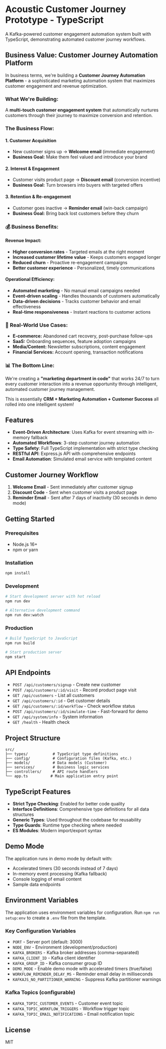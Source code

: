 # Acoustic Customer Journey Prototype - TypeScript

A Kafka-powered customer engagement automation system built with TypeScript, demonstrating automated customer journey workflows.

## Business Value: Customer Journey Automation Platform

In business terms, we're building a **Customer Journey Automation Platform** - a sophisticated marketing automation system that maximizes customer engagement and revenue optimization.

### **What We're Building:**
A **multi-touch customer engagement system** that automatically nurtures customers through their journey to maximize conversion and retention.

### **The Business Flow:**

#### **1. Customer Acquisition**
- New customer signs up → **Welcome email** (immediate engagement)
- **Business Goal:** Make them feel valued and introduce your brand

#### **2. Interest & Engagement**
- Customer visits product page → **Discount email** (conversion incentive)
- **Business Goal:** Turn browsers into buyers with targeted offers

#### **3. Retention & Re-engagement**
- Customer goes inactive → **Reminder email** (win-back campaign)
- **Business Goal:** Bring back lost customers before they churn

### **💰 Business Benefits:**

#### **Revenue Impact:**
- **Higher conversion rates** - Targeted emails at the right moment
- **Increased customer lifetime value** - Keeps customers engaged longer
- **Reduced churn** - Proactive re-engagement campaigns
- **Better customer experience** - Personalized, timely communications

#### **Operational Efficiency:**
- **Automated marketing** - No manual email campaigns needed
- **Event-driven scaling** - Handles thousands of customers automatically
- **Data-driven decisions** - Tracks customer behavior and email effectiveness
- **Real-time responsiveness** - Instant reactions to customer actions

### **🎯 Real-World Use Cases:**

- **E-commerce:** Abandoned cart recovery, post-purchase follow-ups
- **SaaS:** Onboarding sequences, feature adoption campaigns
- **Media/Content:** Newsletter subscriptions, content engagement
- **Financial Services:** Account opening, transaction notifications

### **📊 The Bottom Line:**
We're creating a **"marketing department in code"** that works 24/7 to turn every customer interaction into a revenue opportunity through intelligent, automated customer journey management.

This is essentially **CRM + Marketing Automation + Customer Success** all rolled into one intelligent system!

## Features

- **Event-Driven Architecture**: Uses Kafka for event streaming with in-memory fallback
- **Automated Workflows**: 3-step customer journey automation
- **Type Safety**: Full TypeScript implementation with strict type checking
- **RESTful API**: Express.js API with comprehensive endpoints
- **Email Automation**: Simulated email service with templated content

## Customer Journey Workflow

1. **Welcome Email** - Sent immediately after customer signup
2. **Discount Code** - Sent when customer visits a product page
3. **Reminder Email** - Sent after 7 days of inactivity (30 seconds in demo mode)

## Getting Started

### Prerequisites

- Node.js 16+
- npm or yarn

### Installation

```bash
npm install
```

### Development

```bash
# Start development server with hot reload
npm run dev

# Alternative development command
npm run dev:watch
```

### Production

```bash
# Build TypeScript to JavaScript
npm run build

# Start production server
npm start
```

## API Endpoints

- `POST /api/customers/signup` - Create new customer
- `POST /api/customers/:id/visit` - Record product page visit
- `GET /api/customers` - List all customers
- `GET /api/customers/:id` - Get customer details
- `GET /api/customers/:id/workflow` - Check workflow status
- `POST /api/customers/:id/simulate-time` - Fast-forward for demo
- `GET /api/system/info` - System information
- `GET /health` - Health check

## Project Structure

```
src/
├── types/           # TypeScript type definitions
├── config/          # Configuration files (Kafka, etc.)
├── models/          # Data models (Customer)
├── services/        # Business logic services
├── controllers/     # API route handlers
└── app.ts          # Main application entry point
```

## TypeScript Features

- **Strict Type Checking**: Enabled for better code quality
- **Interface Definitions**: Comprehensive type definitions for all data structures
- **Generic Types**: Used throughout the codebase for reusability
- **Type Guards**: Runtime type checking where needed
- **ES Modules**: Modern import/export syntax

## Demo Mode

The application runs in demo mode by default with:
- Accelerated timers (30 seconds instead of 7 days)
- In-memory event processing (Kafka fallback)
- Console logging of email content
- Sample data endpoints

## Environment Variables

The application uses environment variables for configuration. Run `npm run setup:env` to create a `.env` file from the template.

### Key Configuration Variables

- `PORT` - Server port (default: 3000)
- `NODE_ENV` - Environment (development/production)
- `KAFKA_BROKERS` - Kafka broker addresses (comma-separated)
- `KAFKA_CLIENT_ID` - Kafka client identifier
- `KAFKA_GROUP_ID` - Kafka consumer group ID
- `DEMO_MODE` - Enable demo mode with accelerated timers (true/false)
- `WORKFLOW_REMINDER_DELAY_MS` - Reminder email delay in milliseconds
- `KAFKAJS_NO_PARTITIONER_WARNING` - Suppress Kafka partitioner warnings

### Kafka Topics (configurable)
- `KAFKA_TOPIC_CUSTOMER_EVENTS` - Customer event topic
- `KAFKA_TOPIC_WORKFLOW_TRIGGERS` - Workflow trigger topic
- `KAFKA_TOPIC_EMAIL_NOTIFICATIONS` - Email notification topic

## License

MIT
